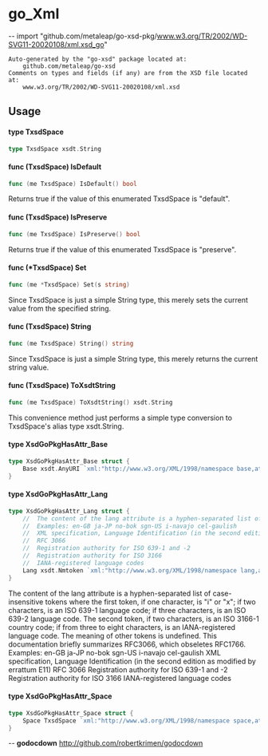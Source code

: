 # go_Xml
--
    import "github.com/metaleap/go-xsd-pkg/www.w3.org/TR/2002/WD-SVG11-20020108/xml.xsd_go"

	Auto-generated by the "go-xsd" package located at:
		github.com/metaleap/go-xsd
	Comments on types and fields (if any) are from the XSD file located at:
		www.w3.org/TR/2002/WD-SVG11-20020108/xml.xsd

## Usage

#### type TxsdSpace

```go
type TxsdSpace xsdt.String
```


#### func (TxsdSpace) IsDefault

```go
func (me TxsdSpace) IsDefault() bool
```
Returns true if the value of this enumerated TxsdSpace is "default".

#### func (TxsdSpace) IsPreserve

```go
func (me TxsdSpace) IsPreserve() bool
```
Returns true if the value of this enumerated TxsdSpace is "preserve".

#### func (*TxsdSpace) Set

```go
func (me *TxsdSpace) Set(s string)
```
Since TxsdSpace is just a simple String type, this merely sets the current value
from the specified string.

#### func (TxsdSpace) String

```go
func (me TxsdSpace) String() string
```
Since TxsdSpace is just a simple String type, this merely returns the current
string value.

#### func (TxsdSpace) ToXsdtString

```go
func (me TxsdSpace) ToXsdtString() xsdt.String
```
This convenience method just performs a simple type conversion to TxsdSpace's
alias type xsdt.String.

#### type XsdGoPkgHasAttr_Base

```go
type XsdGoPkgHasAttr_Base struct {
	Base xsdt.AnyURI `xml:"http://www.w3.org/XML/1998/namespace base,attr"`
}
```


#### type XsdGoPkgHasAttr_Lang

```go
type XsdGoPkgHasAttr_Lang struct {
	//	The content of the lang attribute is a hyphen-separated list of case-insensitive tokens where the first token, if one character, is "i" or "x"; if two characters, is an ISO 639-1 language code; if three characters, is an ISO 639-2 language code. The second token, if two characters, is an ISO 3166-1 country code; if from three to eight characters, is an IANA-registered language code. The meaning of other tokens is undefined. This documentation briefly summarizes  RFC3066, which obseletes RFC1766.
	//	Examples: en-GB ja-JP no-bok sgn-US i-navajo cel-gaulish
	//	XML specification, Language Identification (in the second edition as modified by errattum E11)
	//	RFC 3066
	//	Registration authority for ISO 639-1 and -2
	//	Registration authority for ISO 3166
	//	IANA-registered language codes
	Lang xsdt.Nmtoken `xml:"http://www.w3.org/XML/1998/namespace lang,attr"`
}
```

The content of the lang attribute is a hyphen-separated list of case-insensitive
tokens where the first token, if one character, is "i" or "x"; if two
characters, is an ISO 639-1 language code; if three characters, is an ISO 639-2
language code. The second token, if two characters, is an ISO 3166-1 country
code; if from three to eight characters, is an IANA-registered language code.
The meaning of other tokens is undefined. This documentation briefly summarizes
RFC3066, which obseletes RFC1766. Examples: en-GB ja-JP no-bok sgn-US i-navajo
cel-gaulish XML specification, Language Identification (in the second edition as
modified by errattum E11) RFC 3066 Registration authority for ISO 639-1 and -2
Registration authority for ISO 3166 IANA-registered language codes

#### type XsdGoPkgHasAttr_Space

```go
type XsdGoPkgHasAttr_Space struct {
	Space TxsdSpace `xml:"http://www.w3.org/XML/1998/namespace space,attr"`
}
```

--
**godocdown** http://github.com/robertkrimen/godocdown